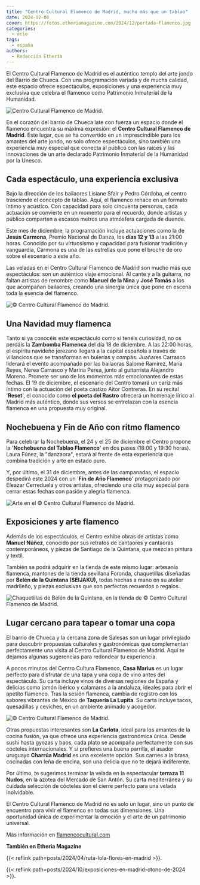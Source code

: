 ```yaml
---
title: "Centro Cultural Flamenco de Madrid, mucho más que un tablao"
date: 2024-12-08
cover: https://fotos.etheriamagazine.com/2024/12/portada-flamenco.jpg
categories: 
  - ocio
tags: 
  - españa
authors: 
  - Redacción Etheria
---
```


El Centro Cultural Flamenco de Madrid es el auténtico templo del arte jondo del Barrio 
de Chueca. Con una programación variada y de mucha calidad, este espacio ofrece 
espectáculos, exposiciones y una experiencia muy exclusiva que celebra el flamenco como 
Patrimonio Inmaterial de la Humanidad. 

![Centro Cultural Flamenco de Madrid.](https://fotos.etheriamagazine.com/2024/12/centro-cultural-flamenco-madrid.jpg "© Centro Cultural Flamenco de Madrid.")

En el corazón del barrio de Chueca late con fuerza un espacio donde el flamenco 
encuentra su máxima expresión: el **Centro Cultural Flamenco de Madrid**. Este lugar, 
que se ha convertido en un imprescindible para los amantes del arte jondo, no solo 
ofrece espectáculos, sino también una experiencia muy especial que conecta al público 
con las raíces y las innovaciones de un arte declarado Patrimonio Inmaterial de la 
Humanidad por la Unesco. 

## Cada espectáculo, una experiencia exclusiva

Bajo la dirección de los bailaores Lisiane Sfair y Pedro Córdoba, el centro trasciende 
el concepto de tablao. Aquí, el flamenco renace en un formato íntimo y acústico. Con 
capacidad para solo cincuenta personas, cada actuación se convierte en un momento para 
el recuerdo, donde artistas y público comparten a escasos metros una atmósfera cargada 
de duende. 

Este mes de diciembre, la programación incluye actuaciones como la de **Jesús Carmona**, 
Premio Nacional de Danza, los **días 12 y 13** a las 21:00 horas. Conocido por su 
virtuosismo y capacidad para fusionar tradición y vanguardia, Carmona es una de las 
estrellas que pone el broche de oro sobre el escenario a este año. 

Las veladas en el Centro Cultural Flamenco de Madrid son mucho más que espectáculos: son 
un auténtico viaje emocional. Al cante y a la guitarra, no faltan artistas de renombre 
como **Manuel de la Nina** y **José Tomás** a los que acompañan bailaores, creando una 
sinergia única que pone en escena toda la esencia del flamenco. 

![© Centro Cultural Flamenco de Madrid.](https://fotos.etheriamagazine.com/2024/12/guitarrista-centro-cultural-flamenco.jpeg "© Centro Cultural Flamenco de Madrid.")

## Una Navidad muy flamenca

Tanto si ya conocéis este espectáculo como si tenéis curiosidad, no os perdáis la 
**Zambomba Flamenca** del día 18 de diciembre. A las 22:00 horas, el espíritu navideño 
jerezano llegará a la capital española a través de villancicos que se transforman en 
bulerías y compás. Juañares Carrasco liderará el evento acompañado por las bailaoras 
Salomé Ramírez, María Reyes, Nerea Carrasco y Marina Perea, junto al guitarrista 
Alejandro Moreno. Promete ser uno de los momentos más emocionantes de estas fechas. El 
19 de diciembre, el escenario del Centro tomará un cariz más íntimo con la actuación del 
poeta castizo Aitor Contreras. En su recital '**Reset**', el conocido como **el poeta 
del Rastro** ofrecerá un homenaje lírico al Madrid más auténtico, donde sus versos se 
entrelazan con la esencia flamenca en una propuesta muy original. 

## Nochebuena y Fin de Año con ritmo flamenco

Para celebrar la Nochebuena, el 24 y el 25 de diciembre el Centro propone la 
'**Nochebuena del Tablao Flamenco**' en dos pases (18:00 y 19:30 horas). Laura Fúnez, la 
"danzaora", estará al frente de esta experiencia que combina tradición y arte en estado 
puro. 

Y, por último, el 31 de diciembre, antes de las campanadas, el espacio despedirá este 
2024 con un '**Fin de Año Flamenco**' protagonizado por Eleazar Cerreduela y otros 
artistas, ofreciendo una cita muy especial para cerrar estas fechas con pasión y alegría 
flamenca. 

![](https://fotos.etheriamagazine.com/2024/12/arte-centro-flamenco-madrid.jpeg "Arte en el © Centro Cultural Flamenco de Madrid.")

## Exposiciones y arte flamenco

Además de los espectáculos, el Centro exhibe obras de artistas como **Manuel Núñez**, 
conocido por sus retratos de cantaores y cantaoras contemporáneos, y piezas de Santiago 
de la Quintana, que mezclan pintura y textil. 

También se podrá adquirir en la tienda de este mismo lugar: artesanía flamenca, mantones 
de la tienda sevillana Foronda, chaquetillas diseñadas por **Belén de la Quintana 
(SEIJAKU),** todas hechas a mano en su atelier madrileño, y piezas exclusivas que son 
perfectos recuerdos o regalos. 

![Chaquetillas de Belén de la Quintana, en la  tienda de © Centro Cultural Flamenco de Madrid.](https://fotos.etheriamagazine.com/2024/12/tienda-centro-cultural-flamenco.jpeg "Chaquetillas de Belén de la Quintana, en la tienda del Centro Cultural Flamenco de Madrid.")

## Lugar cercano para tapear o tomar una copa

El barrio de Chueca y la cercana zona de Salesas son un lugar privilegiado para 
descubrir propuestas culturales y gastronómicas que complementan perfectamente una 
visita al Centro Cultural Flamenco de Madrid. Aquí te dejamos algunas sugerencias para 
redondear tu experiencia. 

A pocos minutos del Centro Cultura Flamenco, **Casa Marius** es un lugar perfecto para 
disfrutar de una tapa y una copa de vino antes del espectáculo. Su carta incluye vinos 
de diversas regiones de España y delicias como jamón ibérico y calamares a la andaluza, 
ideales para abrir el apetito flamenco. Tras la sesión flamenca, cambia de registro con 
los sabores vibrantes de México de **Taquería La Lupita**. Su carta incluye tacos, 
quesadillas y ceviches, en un ambiente animado y acogedor. 

![© Centro Cultural Flamenco de Madrid.](https://fotos.etheriamagazine.com/2024/12/baile-flamenco-madrid.jpeg "© Centro Cultural Flamenco de Madrid.")

Otras propuestas interesantes son **La Carlota**, ideal para los amantes de la cocina 
fusión, ya que ofrece una experiencia gastronómica única. Desde sushi hasta gyozas y 
baos, cada plato se acompaña perfectamente con sus cócteles internacionales. Y si 
prefieres una buena parrilla, el asador uruguayo **Charrúa Madrid** es una excelente 
opción. Sus carnes a la brasa, cocinadas con leña de encina, son una delicia que no te 
dejará indiferente. 

Por último, te sugerimos terminar la velada en la espectacular **terraza 11 Nudos**, en 
la azotea del Mercado de San Antón. Su carta mediterránea y su cuidada selección de 
cócteles son el cierre perfecto para una velada inolvidable. 

El Centro Cultural Flamenco de Madrid no es solo un lugar, sino un punto de encuentro 
para vivir el flamenco en todas sus dimensiones. Una oportunidad única de experimentar 
la emoción y el arte de un patrimonio universal. 

Más información en [flamencocultural.com](https://flamencocultural.com/) 

**También en Etheria Magazine** 

{{< reflink path=posts/2024/04/ruta-lola-flores-en-madrid >}}. 

{{< reflink path=posts/2024/10/exposiciones-en-madrid-otono-de-2024 >}}.
